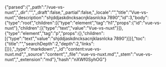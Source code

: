 {"parsed":{"_path":"/vue-vs-nuxt","_dir":"","_draft":false,"_partial":false,"_locale":"","title":"Vue-vs-nuxt","description":"shjddjaskdncksacnjklasnlcka 7890","id":3,"body":{"type":"root","children":[{"type":"element","tag":"h1","props":{"id":"vue-vs-nuxt"},"children":[{"type":"text","value":"Vue-vs-nuxt"}]},{"type":"element","tag":"p","props":{},"children":[{"type":"text","value":"shjddjaskdncksacnjklasnlcka 7890"}]}],"toc":{"title":"","searchDepth":2,"depth":2,"links":[]}},"_type":"markdown","_id":"content:vue-vs-nuxt.md","_source":"content","_file":"vue-vs-nuxt.md","_stem":"vue-vs-nuxt","_extension":"md"},"hash":"nXWf0SyhOG"}